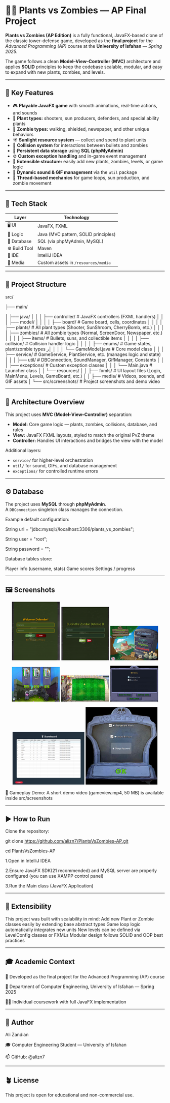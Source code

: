 # 🧟‍♂️ Plants vs Zombies — AP Final Project

**Plants vs Zombies (AP Edition)** is a fully functional, JavaFX-based clone of the classic tower-defense game, developed as the **final project** for the *Advanced Programming (AP)* course at the **University of Isfahan** — *Spring 2025*.  

The game follows a clean **Model–View–Controller (MVC)** architecture and applies **SOLID** principles to keep the codebase scalable, modular, and easy to expand with new plants, zombies, and levels.

---

## 🚀 Key Features
- 🎮 **Playable JavaFX game** with smooth animations, real-time actions, and sounds  
- 🌻 **Plant types:** shooters, sun producers, defenders, and special ability plants  
- 🧟 **Zombie types:** walking, shielded, newspaper, and other unique behaviors  
- ☀️ **Sunlight resource system** — collect and spend to plant units  
- 🧠 **Collision system** for interactions between bullets and zombies  
- 💾 **Persistent data storage** using **SQL (phpMyAdmin)**  
- ⚙️ **Custom exception handling** and in-game event management  
- 🧩 **Extensible structure:** easily add new plants, zombies, levels, or game logic  
- 🎵 **Dynamic sound & GIF management** via the `util` package  
- 🧰 **Thread-based mechanics** for game loops, sun production, and zombie movement  

---

## 🧩 Tech Stack
| Layer | Technology |
|-------|-------------|
| 🖥️ UI | JavaFX, FXML |
| 🧠 Logic | Java (MVC pattern, SOLID principles) |
| 💾 Database | SQL (via phpMyAdmin, MySQL) |
| ⚙️ Build Tool | Maven |
| 🧰 IDE | IntelliJ IDEA |
| 🎵 Media | Custom assets in `/resources/media` |

---

## 📂 Project Structure
src/

├── main/

│ ├── java/
│
│ │ ├── controller/ # JavaFX controllers (FXML handlers)
│
│ │ ├── model/
│
│ │ │ ├── board/ # Game board, cells, coordinates
│
│ │ │ ├── plants/ # All plant types (Shooter, SunShroom, CherryBomb, etc.)
│
│ │ │ ├── zombies/ # All zombie types (Normal, ScreenDoor, Newspaper, etc.)
│
│ │ │ ├── items/ # Bullets, suns, and collectible items
│
│ │ │ ├── collision/ # Collision handler logic
│
│ │ │ ├── enums/ # Game states, plant/zombie types
ر│
│ │ │ └── GameModel.java # Core model class
│
│ │ ├── service/ # GameService, PlantService, etc. (manages logic and state)
│
│ │ ├── util/ # DBConnection, SoundManager, GifManager, Constants
│
│ │ ├── exceptions/ # Custom exception classes
│
│ │ └── Main.java # Launcher class
│
│ └── resources/
│
│ ├── fxmls/ # UI layout files (Login, MainMenu, Levels, GameBoard, etc.)
│
│ ├── media/ # Videos, sounds, and GIF assets
│
└── src/screenshots/ # Project screenshots and demo video




---


## 🧠 Architecture Overview
This project uses **MVC (Model–View–Controller)** separation:

- **Model:** Core game logic — plants, zombies, collisions, database, and rules  
- **View:** JavaFX FXML layouts, styled to match the original PvZ theme  
- **Controller:** Handles UI interactions and bridges the view with the model  

Additional layers:
- `service/` for higher-level orchestration  
- `util/` for sound, GIFs, and database management  
- `exceptions/` for controlled runtime errors  

---

## ⚙️ Database
The project uses **MySQL** through **phpMyAdmin**.  
A `DBConnection` singleton class manages the connection.

Example default configuration:

String url = "jdbc:mysql://localhost:3306/plants_vs_zombies";

String user = "root";

String password = "";



Database tables store:

Player info (username, stats)
Game scores
Settings / progress


---

## 🖼️ Screenshots

<p align="center">
  <img src="screenshots/login.png" width="30%" alt="Login Screen"/>
  <img src="screenshots/register.png" width="30%" alt="Register Screen"/>
  <img src="screenshots/home.png" width="30%" alt="Home Menu"/>
</p>

<p align="center">
  <img src="screenshots/levels.png" width="30%" alt="Levels Menu"/>
  <img src="screenshots/board.png" width="30%" alt="Game Board"/>
  <img src="screenshots/gameSetting.png" width="30%" alt="Game Settings"/>
</p>

<p align="center">
  <img src="screenshots/scoreboard.png" width="45%" alt="Scoreboard"/>
  <img src="screenshots/setting.png" width="45%" alt="General Settings"/>
</p>
🎥 Gameplay Demo:
A short demo video (gameview.mp4, 50 MB) is available inside
src/screenshots

---

## ▶️ How to Run

Clone the repository:

git clone https://github.com/alizn7/PlantsVsZombies-AP.git

cd PlantsVsZombies-AP


1.Open in IntelliJ IDEA

2.Ensure JavaFX SDK(21 recommended) and MySQL server are properly configured (you can use XAMPP control panel)

3.Run the Main class (JavaFX Application)


---

## 🧩 Extensibility

This project was built with scalability in mind:
Add new Plant or Zombie classes easily by extending base abstract types
Game loop logic automatically integrates new units
New levels can be defined via LevelConfig classes or FXMLs
Modular design follows SOLID and OOP best practices

---

## 🎓 Academic Context

📘 Developed as the final project for the Advanced Programming (AP) course

🏫 Department of Computer Engineering, University of Isfahan — Spring 2025

👨‍💻 Individual coursework with full JavaFX implementation

---

## 💬 Author

Ali Zandian

🎓 Computer Engineering Student — University of Isfahan

📫 GitHub: @alizn7

---

## 🪴 License

This project is open for educational and non-commercial use.


